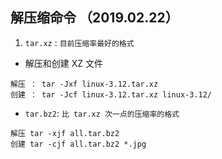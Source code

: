 ## 解压缩命令 （2019.02.22）
1. `tar.xz` : `目前压缩率最好的格式`
*  解压和创建 XZ 文件
```
解压 ： tar -Jxf linux-3.12.tar.xz
创建 ： tar -Jcf linux-3.12.tar.xz linux-3.12/
```
*  `tar.bz2`: `比 tar.xz 次一点的压缩率的格式`
```
解压 tar -xjf all.tar.bz2
创建 tar -cjf all.tar.bz2 *.jpg
```